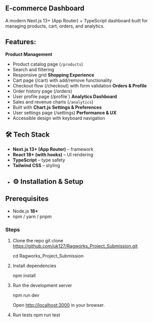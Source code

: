 ## E-commerce Dashboard
A modern Next.js 13+ (App Router) + TypeScript dashboard built for managing products, cart, orders, and analytics.

## Features:

**Product Management**
  * Product catalog page (`/products`)
  * Search and filtering
  * Responsive grid
**Shopping Experience**
  * Cart page (/cart) with add/remove functionality
  * Checkout flow (/checkout) with form validation
**Orders & Profile**
  * Order history page (/orders)
  * User profile page (/profile`)
**Analytics Dashboard**
  * Sales and revenue charts (`/analytics`)
  * Built with **Chart.js**
**Settings & Preferences**
  * User settings page (/settings)
**Performance & UX**
  * Accessible design with keyboard navigation

## 🛠️ Tech Stack

* **Next.js 13+ (App Router)** – framework
* **React 18+ (with hooks)** – UI rendering
* **TypeScript** – type safety
* **Tailwind CSS** – styling
* ## ⚙️ Installation & Setup

## Prerequisites

* Node.js **18+**
* npm / yarn / pnpm

### Steps

1. Clone the repo
   git clone https://github.com/uk127/Ragworks_Project_Submission.git
   
   cd Ragworks_Project_Submission
   
2. Install dependencies

   npm install
   
3. Run the development server
 
   npm run dev
   
   Open [http://localhost:3000](http://localhost:3000) in your browser.
   
4. Run tests
   npm run test

